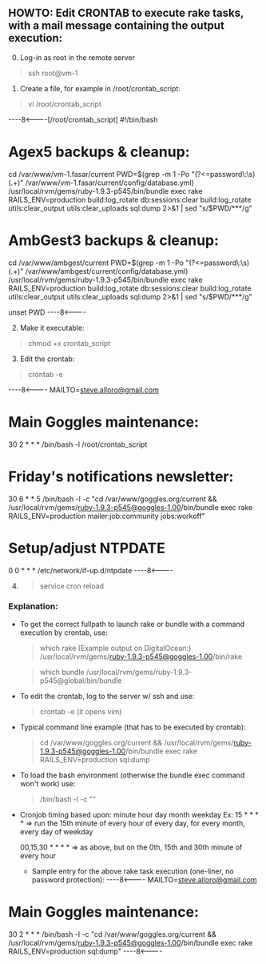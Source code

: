 ## HOWTO: Edit CRONTAB to execute rake tasks, with a mail message containing the output execution:

0) Log-in as root in the remote server
  > ssh root@vm-1


1) Create a file, for example in /root/crontab_script:
  > 
  > vi /root/crontab_script

----8<----[/root/crontab_script]
#!/bin/bash

# Agex5 backups & cleanup:
cd /var/www/vm-1.fasar/current
PWD=$(grep -m 1 -Po "(?<=password\:\s)(.+)" /var/www/vm-1.fasar/current/config/database.yml)
/usr/local/rvm/gems/ruby-1.9.3-p545/bin/bundle exec rake RAILS_ENV=production build:log_rotate db:sessions:clear build:log_rotate utils:clear_output utils:clear_uploads sql:dump 2>&1 | sed "s/$PWD/***/g"

# AmbGest3 backups & cleanup:
cd /var/www/ambgest/current
PWD=$(grep -m 1 -Po "(?<=password\:\s)(.+)" /var/www/ambgest/current/config/database.yml)
/usr/local/rvm/gems/ruby-1.9.3-p545/bin/bundle exec rake RAILS_ENV=production build:log_rotate db:sessions:clear build:log_rotate utils:clear_output utils:clear_uploads sql:dump 2>&1 | sed "s/$PWD/***/g"

unset PWD
----8<----


2) Make it executable:
  > chmod +x crontab_script


3) Edit the crontab:
  > crontab -e

----8<----
MAILTO=steve.alloro@gmail.com

# Main Goggles maintenance:
30 2 * * * /bin/bash -l /root/crontab_script

# Friday's notifications newsletter:
30 6 * * 5 /bin/bash -l -c "cd /var/www/goggles.org/current && /usr/local/rvm/gems/ruby-1.9.3-p545@goggles-1.00/bin/bundle exec rake RAILS_ENV=production mailer:job:community jobs:workoff"

# Setup/adjust NTPDATE
0  0 * * * /etc/network/if-up.d/ntpdate
----8<----

4) > service cron reload



### Explanation:

- To get the correct fullpath to launch rake or bundle with a command execution by crontab, use:
    > which rake
  (Example output on DigitalOcean:)
    /usr/local/rvm/gems/ruby-1.9.3-p545@goggles-1.00/bin/rake

    > which bundle
    /usr/local/rvm/gems/ruby-1.9.3-p545@global/bin/bundle

- To edit the crontab, log to the server w/ ssh and use:
    > crontab -e
    (it opens vim)


- Typical command line example (that has to be executed by crontab):
    > cd /var/www/goggles.org/current && /usr/local/rvm/gems/ruby-1.9.3-p545@goggles-1.00/bin/bundle exec rake RAILS_ENV=production  sql:dump

- To load the bash environment (otherwise the bundle exec command won't work) use:
    > /bin/bash -l -c "<comando da eseguire>"

- Cronjob timing based upon:
    minute hour day month weekday
  Ex:
    15 * * * *
    => run the 15th minute of every hour of every day,
	for every month, every day of weekday

    00,15,30 * * * *
    => as above, but on the 0th, 15th and 30th minute of every hour

    - Sample entry for the above rake task execution (one-liner, no password protection):
----8<----
MAILTO=steve.alloro@gmail.com

# Main Goggles maintenance:
30 2 * * * /bin/bash -l -c "cd /var/www/goggles.org/current && /usr/local/rvm/gems/ruby-1.9.3-p545@goggles-1.00/bin/bundle exec rake RAILS_ENV=production sql:dump"
----8<----
